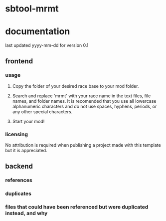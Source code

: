 # sbtool-mrmt
# documentation
last updated yyyy-mm-dd for version 0.1

## frontend
### usage

1. Copy the folder of your desired race base to your mod folder.

2. Search and replace 'mrmt' with your race name in the text files, file names, and folder names.
It is recomended that you use all lowercase alphanumeric characters and do not use spaces, hyphens, periods, or any other special characters.

3. Start your mod!

### licensing

No attribution is required when publishing a project made with this template but it is appreciated.

## backend
### references

### duplicates

### files that could have been referenced but were duplicated instead, and why
